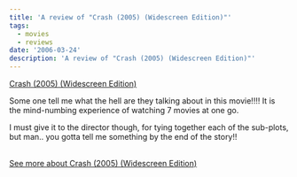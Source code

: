 ```yaml
---
title: 'A review of "Crash (2005) (Widescreen Edition)"'
tags:
  - movies
  - reviews
date: '2006-03-24'
description: 'A review of "Crash (2005) (Widescreen Edition)"'
---
```


[Crash (2005) (Widescreen Edition)][0]

Some one tell me what the hell are they talking about in this movie!!!! It is the mind-numbing experience of watching 7 movies at one go.

I must give it to the director though, for tying together each of the sub-plots, but man.. you gotta tell me something by the end of the story!!

[  
See more about Crash (2005) (Widescreen Edition)][1]


[0]: http://www.allconsuming.net/item/view/47082
[1]: http://www.allconsuming.net/person/shvelmur/47082
